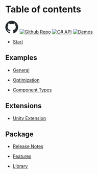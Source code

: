 # Table of contents

<a href="https://github.com/friflo/Friflo.Engine.ECS"><img src="images/github-mark.svg"/></a>
[![Github Repo](https://img.shields.io/badge/Repo-blue)](https://github.com/friflo/Friflo.Engine.ECS)
[![C# API](https://img.shields.io/badge/C%23%20API-22aaaa)](https://github.com/friflo/Friflo.Engine-docs)
[![Demos](https://img.shields.io/badge/Demos-22aa22)](https://github.com/friflo/Friflo.Engine.ECS-Demos)

* [Start](README.md)

## Examples

* [General](examples/General.md)

* [Optimization](examples/Optimization.md)

* [Component Types](examples/Component-Types.md)

## Extensions

* [Unity Extension](extensions/Unity-extension.md)

## Package

* [Release Notes](package/Release-Notes.md)

* [Features](package/Features.md)

* [Library](package/Library.md)
